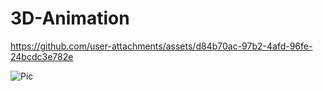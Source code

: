 # 3D-Animation

https://github.com/user-attachments/assets/d84b70ac-97b2-4afd-96fe-24bcdc3e782e

![Pic](https://github.com/user-attachments/assets/b7544a2d-ae6b-4924-b1e5-cdd13165ef79)
